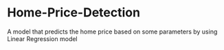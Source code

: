 # Home-Price-Detection
A model that predicts the home price based on some parameters by using Linear Regression model 
